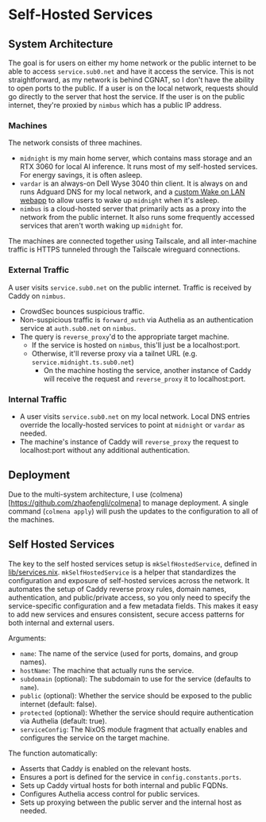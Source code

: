 # Self-Hosted Services

## System Architecture

The goal is for users on either my home network or the public internet to be able to access `service.sub0.net` and have it access the service. This is not straightforward, as my network is behind CGNAT, so I don't have the ability to open ports to the public. If a user is on the local network, requests should go directly to the server that host the service. If the user is on the public internet, they're proxied by `nimbus` which has a public IP address.

### Machines
The network consists of three machines.

- `midnight` is my main home server, which contains mass storage and an RTX 3060 for local AI inference. It runs most of my self-hosted services. For energy savings, it is often asleep.
- `vardar` is an always-on Dell Wyse 3040 thin client. It is always on and runs Adguard DNS for my local network, and a [custom Wake on LAN webapp](https://github.com/parthiv-krishna/thaw) to allow users to wake up `midnight` when it's asleep.
- `nimbus` is a cloud-hosted server that primarily acts as a proxy into the network from the public internet. It also runs some frequently accessed services that aren't worth waking up `midnight` for.

The machines are connected together using Tailscale, and all inter-machine traffic is HTTPS tunneled through the Tailscale wireguard connections.

### External Traffic
A user visits `service.sub0.net` on the public internet. Traffic is received by Caddy on `nimbus`.
- CrowdSec bounces suspicious traffic.
- Non-suspicious traffic is `forward_auth` via Authelia as an authentication service at `auth.sub0.net` on `nimbus`.
- The query is `reverse_proxy`'d to the appropriate target machine.
    - If the service is hosted on `nimbus`, this'll just be a localhost:port.
    - Otherwise, it'll reverse proxy via a tailnet URL (e.g. `service.midnight.ts.sub0.net`)
        - On the machine hosting the service, another instance of Caddy will receive the request and `reverse_proxy` it to localhost:port.

### Internal Traffic
- A user visits `service.sub0.net` on my local network. Local DNS entries override the locally-hosted services to point at `midnight` or `vardar` as needed.
- The machine's instance of Caddy will `reverse_proxy` the request to localhost:port without any additional authentication.

## Deployment
Due to the multi-system architecture, I use (colmena)[https://github.com/zhaofengli/colmena] to manage deployment. A single command (`colmena apply`) will push the updates to the configuration to all of the machines.

## Self Hosted Services
The key to the self hosted services setup is `mkSelfHostedService`, defined in [lib/services.nix](./lib/services.nix). `mkSelfHostedService` is a helper that standardizes the configuration and exposure of self-hosted services across the network. It automates the setup of Caddy reverse proxy rules, domain names, authentication, and public/private access, so you only need to specify the service-specific configuration and a few metadata fields. This makes it easy to add new services and ensures consistent, secure access patterns for both internal and external users.

Arguments:
- `name`: The name of the service (used for ports, domains, and group names).
- `hostName`: The machine that actually runs the service.
- `subdomain` (optional): The subdomain to use for the service (defaults to `name`).
- `public` (optional): Whether the service should be exposed to the public internet (default: false).
- `protected` (optional): Whether the service should require authentication via Authelia (default: true).
- `serviceConfig`: The NixOS module fragment that actually enables and configures the service on the target machine.

The function automatically:
- Asserts that Caddy is enabled on the relevant hosts.
- Ensures a port is defined for the service in `config.constants.ports`.
- Sets up Caddy virtual hosts for both internal and public FQDNs.
- Configures Authelia access control for public services.
- Sets up proxying between the public server and the internal host as needed.
